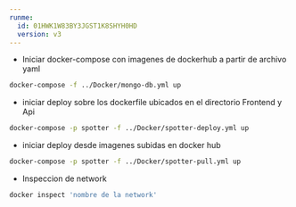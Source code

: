 ```yaml
---
runme:
  id: 01HWK1W83BY3JGST1K8SHYH0HD
  version: v3
---
```


* Iniciar docker-compose con imagenes de dockerhub a partir de archivo yaml

```sh {"id":"01HWK1XKZKM9CJ9XCHKFMFSYN5"}
docker-compose -f ../Docker/mongo-db.yml up
```

* iniciar deploy sobre los dockerfile ubicados en el directorio Frontend y Api

```sh {"id":"01HWK5ZQJHMN4VD2TYEC2EWM3P"}
docker-compose -p spotter -f ../Docker/spotter-deploy.yml up
```

* iniciar deploy desde imagenes subidas en docker hub

```sh {"id":"01HWP8JB9J25ZMAD703R8XVHT8"}
docker-compose -p spotter -f ../Docker/spotter-pull.yml up
```

* Inspeccion de network

```sh {"id":"01HX54C674V4D3WZ790TZNK8YE"}
docker inspect 'nombre de la network'
```